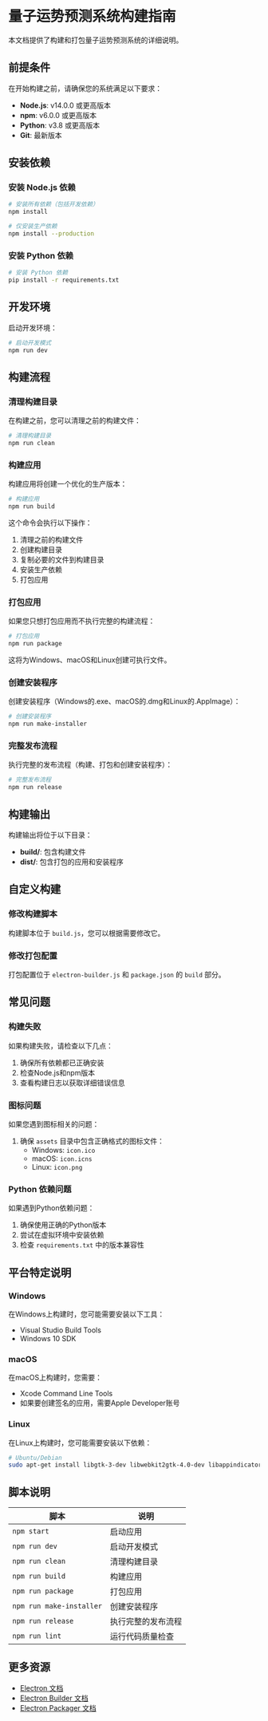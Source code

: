# 量子运势预测系统构建指南

本文档提供了构建和打包量子运势预测系统的详细说明。

## 前提条件

在开始构建之前，请确保您的系统满足以下要求：

- **Node.js**: v14.0.0 或更高版本
- **npm**: v6.0.0 或更高版本
- **Python**: v3.8 或更高版本
- **Git**: 最新版本

## 安装依赖

### 安装 Node.js 依赖

```bash
# 安装所有依赖（包括开发依赖）
npm install

# 仅安装生产依赖
npm install --production
```

### 安装 Python 依赖

```bash
# 安装 Python 依赖
pip install -r requirements.txt
```

## 开发环境

启动开发环境：

```bash
# 启动开发模式
npm run dev
```

## 构建流程

### 清理构建目录

在构建之前，您可以清理之前的构建文件：

```bash
# 清理构建目录
npm run clean
```

### 构建应用

构建应用将创建一个优化的生产版本：

```bash
# 构建应用
npm run build
```

这个命令会执行以下操作：
1. 清理之前的构建文件
2. 创建构建目录
3. 复制必要的文件到构建目录
4. 安装生产依赖
5. 打包应用

### 打包应用

如果您只想打包应用而不执行完整的构建流程：

```bash
# 打包应用
npm run package
```

这将为Windows、macOS和Linux创建可执行文件。

### 创建安装程序

创建安装程序（Windows的.exe、macOS的.dmg和Linux的.AppImage）：

```bash
# 创建安装程序
npm run make-installer
```

### 完整发布流程

执行完整的发布流程（构建、打包和创建安装程序）：

```bash
# 完整发布流程
npm run release
```

## 构建输出

构建输出将位于以下目录：

- **build/**: 包含构建文件
- **dist/**: 包含打包的应用和安装程序

## 自定义构建

### 修改构建脚本

构建脚本位于 `build.js`，您可以根据需要修改它。

### 修改打包配置

打包配置位于 `electron-builder.js` 和 `package.json` 的 `build` 部分。

## 常见问题

### 构建失败

如果构建失败，请检查以下几点：

1. 确保所有依赖都已正确安装
2. 检查Node.js和npm版本
3. 查看构建日志以获取详细错误信息

### 图标问题

如果您遇到图标相关的问题：

1. 确保 `assets` 目录中包含正确格式的图标文件：
   - Windows: `icon.ico`
   - macOS: `icon.icns`
   - Linux: `icon.png`

### Python 依赖问题

如果遇到Python依赖问题：

1. 确保使用正确的Python版本
2. 尝试在虚拟环境中安装依赖
3. 检查 `requirements.txt` 中的版本兼容性

## 平台特定说明

### Windows

在Windows上构建时，您可能需要安装以下工具：

- Visual Studio Build Tools
- Windows 10 SDK

### macOS

在macOS上构建时，您需要：

- Xcode Command Line Tools
- 如果要创建签名的应用，需要Apple Developer账号

### Linux

在Linux上构建时，您可能需要安装以下依赖：

```bash
# Ubuntu/Debian
sudo apt-get install libgtk-3-dev libwebkit2gtk-4.0-dev libappindicator3-dev librsvg2-dev patchelf
```

## 脚本说明

| 脚本 | 说明 |
|------|------|
| `npm start` | 启动应用 |
| `npm run dev` | 启动开发模式 |
| `npm run clean` | 清理构建目录 |
| `npm run build` | 构建应用 |
| `npm run package` | 打包应用 |
| `npm run make-installer` | 创建安装程序 |
| `npm run release` | 执行完整的发布流程 |
| `npm run lint` | 运行代码质量检查 |

## 更多资源

- [Electron 文档](https://www.electronjs.org/docs)
- [Electron Builder 文档](https://www.electron.build/)
- [Electron Packager 文档](https://github.com/electron/electron-packager) 